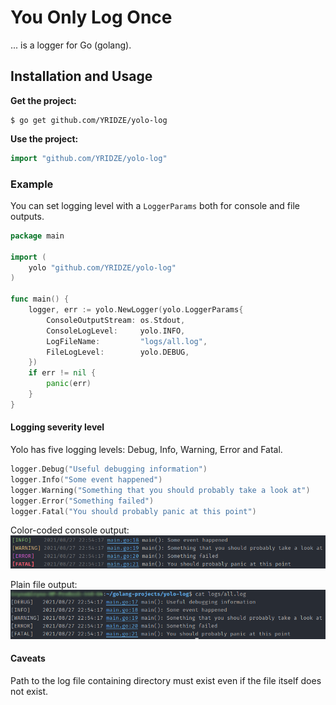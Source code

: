 # You Only Log Once
 ... is a logger for Go (golang).

## Installation and Usage 
**Get the project:**

```
$ go get github.com/YRIDZE/yolo-log
```

**Use the project:**

```go
import "github.com/YRIDZE/yolo-log"
```

### Example
You can set logging level with a `LoggerParams` both for console and file outputs.

```go
package main

import (
	yolo "github.com/YRIDZE/yolo-log"
)

func main() {
	logger, err := yolo.NewLogger(yolo.LoggerParams{
		ConsoleOutputStream: os.Stdout,
		ConsoleLogLevel:     yolo.INFO,
		LogFileName:         "logs/all.log",
		FileLogLevel:        yolo.DEBUG,
	})
	if err != nil {
		panic(err)
	}
}
```

#### Logging severity level

Yolo has five logging levels: Debug, Info, Warning, Error and Fatal.

```go
logger.Debug("Useful debugging information")
logger.Info("Some event happened")
logger.Warning("Something that you should probably take a look at")
logger.Error("Something failed")
logger.Fatal("You should probably panic at this point")
```
Color-coded console output:
![](img/logLevels.png)

Plain file output:
![](img/fileLogLevels.png)

#### Caveats
Path to the log file containing directory must exist even if the file itself does not exist. 
